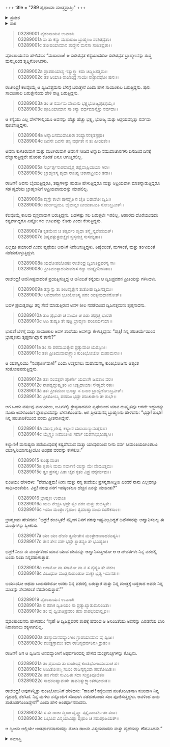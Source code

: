 +++
title = "289 ಪೃಥಾಯಾ ಮಂತ್ರಪ್ರಾಪ್ತಿಃ"
+++

<details><summary>ಪ್ರವೇಶ</summary>


।।   ಓಂ ಓಂ ನಮೋ ನಾರಾಯಣಾಯ।।   ಶ್ರೀ ವೇದವ್ಯಾಸಾಯ ನಮಃ ।।

ಶ್ರೀ ಕೃಷ್ಣದ್ವೈಪಾಯನ ವೇದವ್ಯಾಸ ವಿರಚಿತ  

**ಶ್ರೀ ಮಹಾಭಾರತ**

**ಆರಣ್ಯಕ ಪರ್ವ**

**ಕುಂಡಲಾಹರಣ ಪರ್ವ**

**ಅಧ್ಯಾಯ 289**

</details>


<details><summary>ಸಾರ</summary>

ಮುನಿವರನು ಕುಂತಿಯ ಸೇವೆಗೆ ಮೆಚ್ಚಿ ಬೇಕಾದ ದೇವತೆಯನ್ನು ವಶಮಾಡಿಸಿಕೊಳ್ಳಬಹುದಾದ ಮಂತ್ರಗುಚ್ಛಗಳನ್ನು ಕೊಟ್ಟು ಹೋದುದು (1-23).

</details>


> 03289001 ವೈಶಂಪಾಯನ ಉವಾಚ।  
03289001a ಸಾ ತು ಕನ್ಯಾ ಮಹಾರಾಜ ಬ್ರಾಹ್ಮಣಂ ಸಂಶಿತವ್ರತಂ।  
03289001c ತೋಷಯಾಮಾಸ ಶುದ್ಧೇನ ಮನಸಾ ಸಂಶಿತವ್ರತಾ।।

ವೈಶಂಪಾಯನನು ಹೇಳಿದನು: “ಮಹಾರಾಜ! ಆ ಸಂಶಿತವ್ರತ ಕನ್ಯೆಯಾದರೋ ಸಂಶಿತವ್ರತ ಬ್ರಾಹ್ಮಣನನ್ನು ಶುದ್ಧ ಮನಸ್ಸಿನಿಂದ ತೃಪ್ತಿಗೊಳಿಸಿದಳು.

> 03289002a ಪ್ರಾತರಾಯಾಸ್ಯ ಇತ್ಯುಕ್ತ್ವಾ ಕದಾ ಚಿದ್ದ್ವಿಜಸತ್ತಮಃ।  
03289002c ತತ ಆಯಾತಿ ರಾಜೇಂದ್ರ ಸಾಯೇ ರಾತ್ರಾವಥೋ ಪುನಃ।।

ರಾಜೇಂದ್ರ! ಕೆಲವೊಮ್ಮೆ ಆ ದ್ವಿಜಸತ್ತಮನು ಬೆಳಿಗ್ಗೆ ಬರುತ್ತೇನೆ ಎಂದು ಹೇಳಿ ಸಾಯಂಕಾಲ ಬರುತ್ತಿದ್ದನು. ಪುನಃ ಸಾಯಂಕಾಲ ಬರುತ್ತೇನೆಂದು ಹೇಳಿ ರಾತ್ರಿ ಬರುತ್ತಿದ್ದನು.

> 03289003a ತಂ ಚ ಸರ್ವಾಸು ವೇಲಾಸು ಭಕ್ಷ್ಯಭೋಜ್ಯಪ್ರತಿಶ್ರಯೈಃ।   
03289003c ಪೂಜಯಾಮಾಸ ಸಾ ಕನ್ಯಾ ವರ್ಧಮಾನೈಸ್ತು ಸರ್ವದಾ।।

ಆ ಕನ್ಯೆಯು ಎಲ್ಲ ವೇಳೆಗಳಲ್ಲಿಯೂ ಅವನನ್ನು ಹೆಚ್ಚು ಹೆಚ್ಚು ಭಕ್ಷ್ಯ, ಭೋಜ್ಯ ಮತ್ತು ಆಶ್ರಯವನ್ನಿತ್ತು ಸರ್ವದಾ ಪೂಜಿಸುತ್ತಿದ್ದಳು.

> 03289004a ಅನ್ನಾದಿಸಮುದಾಚಾರಃ ಶಯ್ಯಾಸನಕೃತಸ್ತಥಾ।  
03289004c ದಿವಸೇ ದಿವಸೇ ತಸ್ಯ ವರ್ಧತೇ ನ ತು ಹೀಯತೇ।।

ಅವನು ಕುಳಿತಿರುವಾಗ ಮತ್ತು ಮಲಗಿರುವಾಗ ಅವನಿಗೆ ನೀಡಿದ ಅನ್ನಾದಿ ಸಮುದಾಚಾರಗಳು ದಿನದಿಂದ ದಿನಕ್ಕೆ ಹೆಚ್ಚಾಗುತ್ತಿದ್ದವೇ ಹೊರತು ಕೊರತೆ ಏನೂ ಆಗುತ್ತಿರಲಿಲ್ಲ.

> 03289005a ನಿರ್ಭರ್ತ್ಸನಾಪವಾದೈಶ್ಚ ತಥೈವಾಪ್ರಿಯಯಾ ಗಿರಾ।  
03289005c ಬ್ರಾಹ್ಮಣಸ್ಯ ಪೃಥಾ ರಾಜನ್ನ ಚಕಾರಾಪ್ರಿಯಂ ತದಾ।।

ರಾಜನ್! ಅವನು ಬೈಯುತ್ತಿದ್ದರೂ, ತಪ್ಪುಗಳನ್ನು ಹುಡುಕಿ ಹೇಳುತ್ತಿದ್ದರೂ ಮತ್ತು ಅಪ್ರಿಯವಾಗಿ ಮಾತನ್ನಾಡುತ್ತಿದ್ದರೂ ಸಹ ಪೃಥೆಯು ಬ್ರಾಹ್ಮಣನಿಗೆ ಅಪ್ರಿಯವಾದುದನ್ನು ಮಾಡಲಿಲ್ಲ.

> 03289006a ವ್ಯಸ್ತೇ ಕಾಲೇ ಪುನಶ್ಚೈತಿ ನ ಚೈತಿ ಬಹುಶೋ ದ್ವಿಜಃ।  
03289006c ದುರ್ಲಭ್ಯಮಪಿ ಚೈವಾನ್ನಂ ದೀಯತಾಮಿತಿ ಸೋಽಬ್ರವೀತ್।।

ಕೆಲವೊಮ್ಮೆ ಕಾಲವು ವ್ಯಸ್ತವಾದಾಗ ಬರುತ್ತಿದ್ದನು. ಬಹಳಷ್ಟು ಸಲ ಬರುತ್ತಲೇ ಇರಲಿಲ್ಲ. ಆಹಾರವು ದೊರೆಯುವುದು ಕಷ್ಟವಾಗಿದ್ದರೂ ಎಷ್ಟೋ ಸಲ ಊಟವನ್ನು ಕೊಡು ಎಂದು ಕೇಳುತ್ತಿದ್ದನು.

> 03289007a ಕೃತಮೇವ ಚ ತತ್ಸರ್ವಂ ಪೃಥಾ ತಸ್ಮೈ ನ್ಯವೇದಯತ್।  
03289007c ಶಿಷ್ಯವತ್ಪುತ್ರವಚ್ಚೈವ ಸ್ವಸೃವಚ್ಚ ಸುಸಮ್ಯತಾ।।

ಎಲ್ಲವೂ ತಯಾರಿದೆ ಎಂದು ಪೃಥೆಯು ಅವನಿಗೆ ನಿವೇದಿಸುತ್ತಿದ್ದಳು. ಶಿಷ್ಯೆಯಂತೆ, ಮಗಳಂತೆ, ಮತ್ತು ತಂಗಿಯಂತೆ ನಡೆದುಕೊಳ್ಳುತ್ತಿದ್ದಳು.

> 03289008a ಯಥೋಪಜೋಷಂ ರಾಜೇಂದ್ರ ದ್ವಿಜಾತಿಪ್ರವರಸ್ಯ ಸಾ।  
03289008c ಪ್ರೀತಿಮುತ್ಪಾದಯಾಮಾಸ ಕನ್ಯಾ ಯತ್ನೈರನಿಂದಿತಾ।।

ರಾಜೇಂದ್ರ! ಅವನಿಗಿಷ್ಟವಾದಂತೆ ಪ್ರಯತ್ನಿಸುತ್ತಿದ್ದ ಆ ಅನಿಂದಿತೆ ಕನ್ಯೆಯು ಆ ದ್ವಿಜಪ್ರವರನ ಪ್ರೀತಿಯನ್ನು ಗಳಿಸಿದಳು.

> 03289009a ತಸ್ಯಾಸ್ತು ತು ಶೀಲವೃತ್ತೇನ ತುತೋಷ ದ್ವಿಜಸತ್ತಮಃ।   
03289009c ಅವಧಾನೇನ ಭೂಯೋಽಸ್ಯ ಪರಂ ಯತ್ನಮಥಾಕರೋತ್।।

ಬಹಳ ಪ್ರಯತ್ನಪಟ್ಟು ತನ್ನ ಸೇವೆ ಮಾಡುತ್ತಿರುವ ಅವಳ ಶೀಲ ನಡತೆಯಿಂದ ದ್ವಿಜಸತ್ತಮನು ತೃಪ್ತನಾದನು.

> 03289010a ತಾಂ ಪ್ರಭಾತೇ ಚ ಸಾಯೇ ಚ ಪಿತಾ ಪಪ್ರಚ್ಚ ಭಾರತ।  
03289010c ಅಪಿ ತುಷ್ಯತಿ ತೇ ಪುತ್ರಿ ಬ್ರಾಹ್ಮಣಃ ಪರಿಚರ್ಯಯಾ।।

ಭಾರತ! ಬೆಳಿಗ್ಗೆ ಮತ್ತು ಸಾಯಂಕಾಲ ಅವಳ ತಂದೆಯು ಅವಳನ್ನು ಕೇಳುತ್ತಿದ್ದನು: “ಪುತ್ರಿ! ನಿನ್ನ ಪರಿಚರ್ಯೆಯಿಂದ ಬ್ರಾಹ್ಮಣನು ತೃಪ್ತನಾಗಿದ್ದಾನೆ ತಾನೇ?”

> 03289011a ತಂ ಸಾ ಪರಮಮಿತ್ಯೇವ ಪ್ರತ್ಯುವಾಚ ಯಶಸ್ವಿನೀ।  
03289011c ತತಃ ಪ್ರೀತಿಮವಾಪಾಗ್ರ್ಯಾಂ ಕುಂತಿಭೋಜೋ ಮಹಾಮನಾಃ।।

ಆ ಯಶಸ್ವಿನಿಯು “ಸಂಪೂರ್ಣವಾಗಿ!” ಎಂದು ಉತ್ತರಿಸಲು ಮಹಾಮನಸ್ವಿ ಕುಂತಿಭೋಜನು ಅತ್ಯಂತ ಸಂತೋಷಪಡುತ್ತಿದ್ದನು.

> 03289012a ತತಃ ಸಂವತ್ಸರೇ ಪೂರ್ಣೇ ಯದಾಸೌ ಜಪತಾಂ ವರಃ।   
03289012c ನಾಪಶ್ಯದ್ದುಷ್ಕೃತಂ ಕಿಂ ಚಿತ್ಪೃಥಾಯಾಃ ಸೌಹೃದೇ ರತಃ।  
03289013a ತತಃ ಪ್ರೀತಮನಾ ಭೂತ್ವಾ ಸ ಏನಾಂ ಬ್ರಾಹ್ಮಣೋಽಬ್ರವೀತ್।  
03289013c ಪ್ರೀತೋಽಸ್ಮಿ ಪರಮಂ ಭದ್ರೇ ಪರಿಚಾರೇಣ ತೇ ಶುಭೇ।।

ಆಗ ಒಂದು ವರ್ಷವು ಮುಗಿಯಲು, ಜಪಿಗಳಲ್ಲಿ ಶ್ರೇಷ್ಠನಾದವನು ಪೃಥೆಯಿಂದ ಯಾವ ದುಷ್ಕೃತವೂ ಆಗದೇ ಇದ್ದುದನ್ನು ನೋಡಿ ಅವಳೊಂದಿಗೆ ಸ್ನೇಹಭಾವವನ್ನು ಬೆಳೆಸಿಕೊಂಡನು. ಆಗ ಪ್ರೀತಿಮನಸ್ಕ ಬ್ರಾಹ್ಮಣನು ಹೇಳಿದನು: “ಭದ್ರೇ! ಶುಭೇ! ನಿನ್ನ ಪರಿಚಾರಿಕೆಯಿಂದ ಪರಮ ಪ್ರೀತನಾಗಿದ್ದೇನೆ.

> 03289014a ವರಾನ್ವೃಣೀಷ್ವ ಕಲ್ಯಾಣಿ ದುರಾಪಾನ್ಮಾನುಷೈರಿಹ।   
03289014c ಯೈಸ್ತ್ವಂ ಸೀಮಂತಿನೀಃ ಸರ್ವಾ ಯಶಸಾಭಿಭವಿಷ್ಯಸಿ।।

ಕಲ್ಯಾಣೀ! ಮನುಷ್ಯರು ಪಡೆಯುವುದಕ್ಕೆ ಕಷ್ಟವೆನಿಸುವ ಮತ್ತು ಯಾವುದರಿಂದ ನೀನು ಸರ್ವ ಸೀಮಂತಿಯರಿಗಿಂತಲೂ ಯಶಸ್ವಿನಿಯಾಗುತ್ತೀಯೋ ಅಂಥಹ ವರವನ್ನು ಕೇಳಿಕೋ.”

> 03289015 ಕುಂತ್ಯುವಾಚ।   
03289015a ಕೃತಾನಿ ಮಮ ಸರ್ವಾಣಿ ಯಸ್ಯಾ ಮೇ ವೇದವಿತ್ತಮ।  
03289015c ತ್ವಂ ಪ್ರಸನ್ನಃ ಪಿತಾ ಚೈವ ಕೃತಂ ವಿಪ್ರ ವರೈರ್ಮಮ।।

ಕುಂತಿಯು ಹೇಳಿದಳು: “ವೇದವಿತ್ತಮ! ನೀನು ಮತ್ತು ನನ್ನ ತಂದೆಯು ಪ್ರಸನ್ನರಾಗಿದ್ದೀರಿ ಎಂದರೆ ನಾನು ಎಲ್ಲವನ್ನೂ ಸಾಧಿಸಿದಂತೆಯೇ. ವಿಪ್ರ! ವರವು ನನಗೆ ಇದಕ್ಕಿಂತಲೂ ಹೆಚ್ಚಿನ ಏನನ್ನು ಮಾಡೀತು?”

> 03289016 ಬ್ರಾಹ್ಮಣ ಉವಾಚ।  
03289016a ಯದಿ ನೇಚ್ಚಸಿ ಭದ್ರೇ ತ್ವಂ ವರಂ ಮತ್ತಃ ಶುಚಿಸ್ಮಿತೇ।  
03289016c ಇಮಂ ಮಂತ್ರಂ ಗೃಹಾಣ ತ್ವಮಾಹ್ವಾನಾಯ ದಿವೌಕಸಾಂ।।

ಬ್ರಾಹ್ಮಣನು ಹೇಳಿದನು: “ಭದ್ರೇ! ಶುಚಿಸ್ಮಿತೇ! ನನ್ನಿಂದ ನಿನಗೆ ವರವು ಇಷ್ಟವಿಲ್ಲದಿದ್ದರೆ ದಿವೌಕಸರನ್ನು ಆಹ್ವಾನಿಸಬಲ್ಲ ಈ ಮಂತ್ರಗಳನ್ನು ಸ್ವೀಕರಿಸು.

> 03289017a ಯಂ ಯಂ ದೇವಂ ತ್ವಮೇತೇನ ಮಂತ್ರೇಣಾವಾಹಯಿಷ್ಯಸಿ।  
03289017c ತೇನ ತೇನ ವಶೇ ಭದ್ರೇ ಸ್ಥಾತವ್ಯಂ ತೇ ಭವಿಷ್ಯತಿ।।

ಭದ್ರೇ! ನೀನು ಈ ಮಂತ್ರಗಳಿಂದ ಯಾವ ಯಾವ ದೇವನನ್ನು ಆಹ್ವಾನಿಸುತ್ತೀಯೋ ಆ ಆ ದೇವತೆಗಳು ನಿನ್ನ ವಶದಲ್ಲಿ ಬಂದು ನಿಂತು ನಿನ್ನವರಾಗುತ್ತಾರೆ.

> 03289018a ಅಕಾಮೋ ವಾ ಸಕಾಮೋ ವಾ ನ ಸ ನೈಷ್ಯತಿ ತೇ ವಶಂ।  
03289018c ವಿಬುಧೋ ಮಂತ್ರಸಂಶಾಂತೋ ವಾಕ್ಯೇ ಭೃತ್ಯ ಇವಾನತಃ।।

ಬಯಸಿಯೋ ಅಥವಾ ಬಯಸದೆಯೋ ಅವರು ನಿನ್ನ ವಶದಲ್ಲಿ ಬರುತ್ತಾರೆ ಮತ್ತು ನಿನ್ನ ಮಂತ್ರಕ್ಕೆ ಬದ್ಧರಾದ ಅವರು ನಿನ್ನ ಮಾತನ್ನು ಸೇವಕರಂತೆ ನೆರವೇರಿಸುತ್ತಾರೆ.””

> 03289019 ವೈಶಂಪಾಯನ ಉವಾಚ।  
03289019a ನ ಶಶಾಕ ದ್ವಿತೀಯಂ ಸಾ ಪ್ರತ್ಯಾಖ್ಯಾತುಮನಿಂದಿತಾ।   
03289019c ತಂ ವೈ ದ್ವಿಜಾತಿಪ್ರವರಂ ತದಾ ಶಾಪಭಯಾನ್ನೃಪ।।

ವೈಶಂಪಾಯನನು ಹೇಳಿದನು: “ನೃಪ! ಆ ದ್ವಿಜಪ್ರವರನ ಶಾಪಕ್ಕೆ ಹೆದರಿದ ಆ ಅನಿಂದಿತೆಯು ಅವನನ್ನು ಎರಡನೆಯ ಬಾರಿ ನಿರಾಕರಿಸಲು ಶಕ್ಯಳಾಗಲಿಲ್ಲ.

> 03289020a ತತಸ್ತಾಮನವದ್ಯಾಂಗೀಂ ಗ್ರಾಹಯಾಮಾಸ ವೈ ದ್ವಿಜಃ।  
03289020c ಮಂತ್ರಗ್ರಾಮಂ ತದಾ ರಾಜನ್ನಥರ್ವಶಿರಸಿ ಶ್ರುತಂ।।

ರಾಜನ್! ಆಗ ಆ ದ್ವಿಜನು ಅನವದ್ಯಾಂಗಿಗೆ ಅಥರ್ವಶಿರದಲ್ಲಿ ಹೇಳಿದ ಮಂತ್ರಗುಚ್ಛಗಳನ್ನು ಕೊಟ್ಟನು.

> 03289021a ತಂ ಪ್ರದಾಯ ತು ರಾಜೇಂದ್ರ ಕುಂತಿಭೋಜಮುವಾಚ ಹ।  
03289021c ಉಷಿತೋಽಸ್ಮಿ ಸುಖಂ ರಾಜನ್ಕನ್ಯಯಾ ಪರಿತೋಷಿತಃ।।  
03289022a ತವ ಗೇಹೇ ಸುವಿಹಿತಃ ಸದಾ ಸುಪ್ರತಿಪೂಜಿತಃ।  
03289022c ಸಾಧಯಿಷ್ಯಾಮಹೇ ತಾವದಿತ್ಯುಕ್ತ್ವಾಂತರಧೀಯತ।।

ರಾಜೇಂದ್ರ! ಅವುಗಳನ್ನಿತ್ತು ಕುಂತಿಭೋಜನಿಗೆ ಹೇಳಿದನು: “ರಾಜನ್! ಕನ್ಯೆಯಿಂದ ಪರಿತೋಷಿತನಾಗಿ ಸುಖವಾಗಿ ನಿನ್ನ ಗೃಹದಲ್ಲಿ ನೆಲೆಸಿದೆ. ನಿನ್ನ ಮಗಳು ನನ್ನೊಂದಿಗೆ ಸರಿಯಾಗಿ ನಡೆದುಕೊಂಡು ಸದಾ ಪೂಜಿಸುತ್ತಿದ್ದಳು. ಅವಳಿಂದ ನಾನು ಸಂತೊಷಗೊಂಡಿದ್ದೇನೆ!” ಎಂದು ಹೇಳಿ ಅಂತರ್ಧಾನನಾದನು.

> 03289023a ಸ ತು ರಾಜಾ ದ್ವಿಜಂ ದೃಷ್ಟ್ವಾ ತತ್ರೈವಾಂತರ್ಹಿತಂ ತದಾ।  
03289023c ಬಭೂವ ವಿಸ್ಮಯಾವಿಷ್ಟಃ ಪೃಥಾಂ ಚ ಸಮಪೂಜಯತ್।।

ಆ ದ್ವಿಜನು ಅಲ್ಲಿಯೇ ಅಂತರ್ಧಾನನಾದುದನ್ನು ನೋಡಿ ರಾಜನು ವಿಸ್ಮಯನಾದನು ಮತ್ತು ಪೃಥೆಯನ್ನು ಗೌರವಿಸಿದನು.”


<details><summary>ಸಮಾಪ್ತಿ</summary>


ಇತಿ ಶ್ರೀ ಮಹಾಭಾರತೇ ಆರಣ್ಯಕ ಪರ್ವಣಿ ಕುಂಡಲಾಹರಣ ಪರ್ವಣಿ ಪೃಥಾಯಾ ಮಂತ್ರಪ್ರಾಪ್ತೌ ಏಕೋನವತ್ಯಧಿಕದ್ವಿಶತತಮೋಽಧ್ಯಾಯಃ।  
ಇದು ಮಹಾಭಾರತದ ಆರಣ್ಯಕ ಪರ್ವದಲ್ಲಿ ಕುಂಡಲಾಹರಣ ಪರ್ವದಲ್ಲಿ ಪೃಥೆಯಿಂದ ಮಂತ್ರಪ್ರಾಪ್ತಿಯಲ್ಲಿ ಇನ್ನೂರಾಎಂಭತ್ತೊಂಭತ್ತನೆಯ ಅಧ್ಯಾಯವು.



</details>
